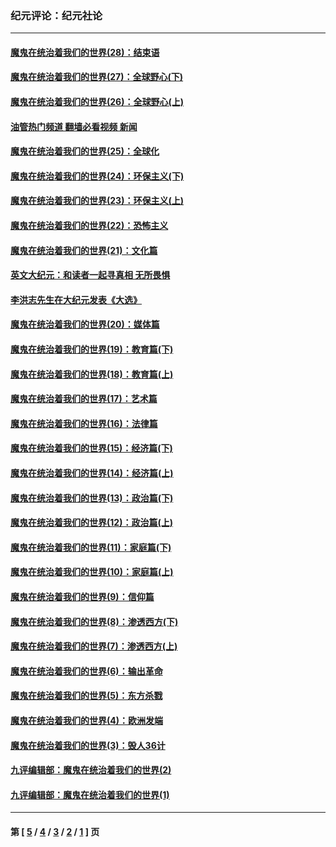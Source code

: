 ### 纪元评论：纪元社论
---
#### [魔鬼在统治着我们的世界(28)：结束语](../../pages/nsc422/n10936246.md?10100330) 
#### [魔鬼在统治着我们的世界(27)：全球野心(下)](../../pages/nsc422/n10928319.md?10100330) 
#### [魔鬼在统治着我们的世界(26)：全球野心(上)](../../pages/nsc422/n10900318.md?10100330) 
#### [油管热门频道 翻墙必看视频 新闻](ok?10100330)
#### [魔鬼在统治着我们的世界(25)：全球化](../../pages/nsc422/n10788205.md?10100330) 
#### [魔鬼在统治着我们的世界(24)：环保主义(下)](../../pages/nsc422/n10695307.md?10100330) 
#### [魔鬼在统治着我们的世界(23)：环保主义(上)](../../pages/nsc422/n10688613.md?10100330) 
#### [魔鬼在统治着我们的世界(22)：恐怖主义](../../pages/nsc422/n10614727.md?10100330) 
#### [魔鬼在统治着我们的世界(21)：文化篇](../../pages/nsc422/n10597706.md?10100330) 
#### [英文大纪元：和读者一起寻真相 无所畏惧](../../pages/nsc422/n12542027.md?10100330) 
#### [李洪志先生在大纪元发表《大选》](../../pages/nsc422/n12534746.md?10100330) 
#### [魔鬼在统治着我们的世界(20)：媒体篇](../../pages/nsc422/n10586579.md?10100330) 
#### [魔鬼在统治着我们的世界(19)：教育篇(下)](../../pages/nsc422/n10564808.md?10100330) 
#### [魔鬼在统治着我们的世界(18)：教育篇(上)](../../pages/nsc422/n10526970.md?10100330) 
#### [魔鬼在统治着我们的世界(17)：艺术篇](../../pages/nsc422/n10499093.md?10100330) 
#### [魔鬼在统治着我们的世界(16)：法律篇](../../pages/nsc422/n10485969.md?10100330) 
#### [魔鬼在统治着我们的世界(15)：经济篇(下)](../../pages/nsc422/n10469975.md?10100330) 
#### [魔鬼在统治着我们的世界(14)：经济篇(上)](../../pages/nsc422/n10457370.md?10100330) 
#### [魔鬼在统治着我们的世界(13)：政治篇(下)](../../pages/nsc422/n10448270.md?10100330) 
#### [魔鬼在统治着我们的世界(12)：政治篇(上)](../../pages/nsc422/n10444576.md?10100330) 
#### [魔鬼在统治着我们的世界(11)：家庭篇(下)](../../pages/nsc422/n10440961.md?10100330) 
#### [魔鬼在统治着我们的世界(10)：家庭篇(上)](../../pages/nsc422/n10435448.md?10100330) 
#### [魔鬼在统治着我们的世界(9)：信仰篇](../../pages/nsc422/n10432159.md?10100330) 
#### [魔鬼在统治着我们的世界(8)：渗透西方(下)](../../pages/nsc422/n10429603.md?10100330) 
#### [魔鬼在统治着我们的世界(7)：渗透西方(上)](../../pages/nsc422/n10426013.md?10100330) 
#### [魔鬼在统治着我们的世界(6)：输出革命](../../pages/nsc422/n10421536.md?10100330) 
#### [魔鬼在统治着我们的世界(5)：东方杀戮](../../pages/nsc422/n10417707.md?10100330) 
#### [魔鬼在统治着我们的世界(4)：欧洲发端](../../pages/nsc422/n10414890.md?10100330) 
#### [魔鬼在统治着我们的世界(3)：毁人36计](../../pages/nsc422/n10411583.md?10100330) 
#### [九评编辑部：魔鬼在统治着我们的世界(2)](../../pages/nsc422/n10410036.md?10100330) 
#### [九评编辑部：魔鬼在统治着我们的世界(1)](../../pages/nsc422/n10406825.md?10100330) 

---
#### 第 [ [5](./5.md?10100330) / [4](./4.md?10100330) / [3](./3.md?10100330) / [2](./2.md?10100330) / [1](./1.md?10100330) ] 页
